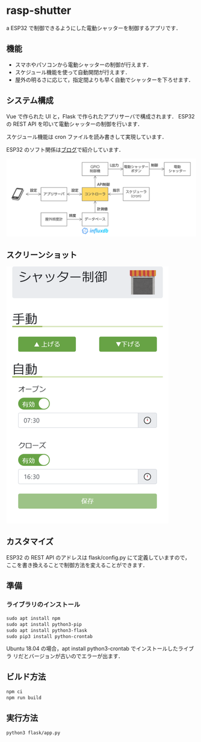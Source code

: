 # rasp-shutter
a
ESP32 で制御できるようにした電動シャッターを制御するアプリです．

## 機能

- スマホやパソコンから電動シャッターの制御が行えます．
- スケジュール機能を使って自動開閉が行えます．
- 屋外の明るさに応じて，指定間よりも早く自動でシャッターを下ろせます．

## システム構成

Vue で作られた UI と，Flask で作られたアプリサーバで構成されます．
ESP32 の REST API を叩いて電動シャッターの制御を行います．

スケジュール機能は cron ファイルを読み書きして実現しています．

ESP32 のソフト関係は[ブログ](https://rabbit-note.com/2019/03/17/shutter-automation/)で紹介しています．

![システム構成](./img/システム構成.png)

## スクリーンショット

<img src="screenshot.png" width="432">

## カスタマイズ

ESP32 の REST API のアドレスは flask/config.py にて定義していますので，
ここを書き換えることで制御方法を変えることができます．

## 準備

### ライブラリのインストール

```bash:bash
sudo apt install npm
sudo apt install python3-pip
sudo apt install python3-flask
sudo pip3 install python-crontab
```

Ubuntu 18.04 の場合，apt install python3-crontab でインストールしたライブラ
リだとバージョンが古いのでエラーが出ます．

## ビルド方法

```bash:bash
npm ci
npm run build
```

## 実行方法

```bash:bash
python3 flask/app.py
```
